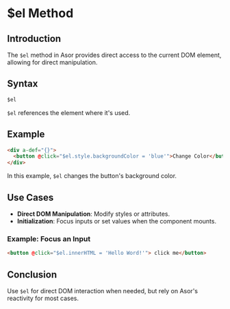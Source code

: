 # $el Method

## Introduction

The `$el` method in Asor provides direct access to the current DOM element, allowing for direct manipulation.

## Syntax

```javascript
$el
```

`$el` references the element where it's used.

## Example

```html
<div a-def="{}">
  <button @click="$el.style.backgroundColor = 'blue'">Change Color</button>
</div>
```

In this example, `$el` changes the button's background color.

## Use Cases

- **Direct DOM Manipulation**: Modify styles or attributes.
- **Initialization**: Focus inputs or set values when the component mounts.

### Example: Focus an Input

```html
<button @click="$el.innerHTML = 'Hello Word!'"> click me</button>
```

## Conclusion

Use `$el` for direct DOM interaction when needed, but rely on Asor's reactivity for most cases.